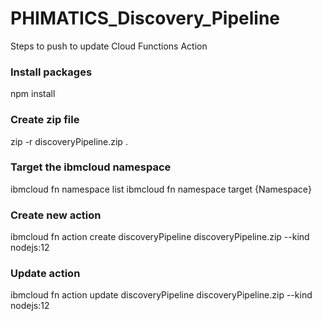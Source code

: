 # PHIMATICS_Discovery_Pipeline

Steps to push to update Cloud Functions Action

### Install packages
npm install

### Create zip file
zip -r discoveryPipeline.zip .

### Target the ibmcloud namespace
ibmcloud fn namespace list
ibmcloud fn namespace target {Namespace}

### Create new action
ibmcloud fn action create discoveryPipeline discoveryPipeline.zip --kind nodejs:12

### Update action
ibmcloud fn action update discoveryPipeline discoveryPipeline.zip --kind nodejs:12
